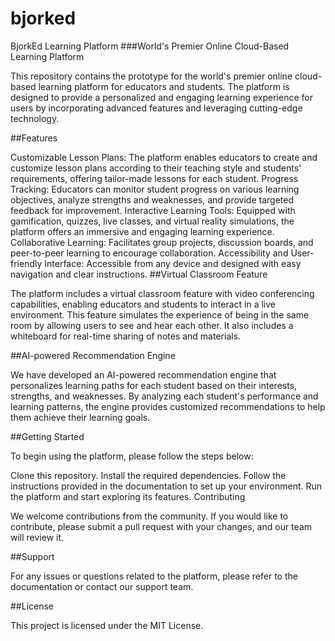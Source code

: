 # bjorked
BjorkEd Learning Platform
###World's Premier Online Cloud-Based Learning Platform

This repository contains the prototype for the world's premier online cloud-based learning platform for educators and students. The platform is designed to provide a personalized and engaging learning experience for users by incorporating advanced features and leveraging cutting-edge technology.

##Features

Customizable Lesson Plans: The platform enables educators to create and customize lesson plans according to their teaching style and students' requirements, offering tailor-made lessons for each student.
Progress Tracking: Educators can monitor student progress on various learning objectives, analyze strengths and weaknesses, and provide targeted feedback for improvement.
Interactive Learning Tools: Equipped with gamification, quizzes, live classes, and virtual reality simulations, the platform offers an immersive and engaging learning experience.
Collaborative Learning: Facilitates group projects, discussion boards, and peer-to-peer learning to encourage collaboration.
Accessibility and User-friendly Interface: Accessible from any device and designed with easy navigation and clear instructions.
##Virtual Classroom Feature

The platform includes a virtual classroom feature with video conferencing capabilities, enabling educators and students to interact in a live environment. This feature simulates the experience of being in the same room by allowing users to see and hear each other. It also includes a whiteboard for real-time sharing of notes and materials.

##AI-powered Recommendation Engine

We have developed an AI-powered recommendation engine that personalizes learning paths for each student based on their interests, strengths, and weaknesses. By analyzing each student's performance and learning patterns, the engine provides customized recommendations to help them achieve their learning goals.

##Getting Started

To begin using the platform, please follow the steps below:

Clone this repository.
Install the required dependencies.
Follow the instructions provided in the documentation to set up your environment.
Run the platform and start exploring its features.
Contributing

We welcome contributions from the community. If you would like to contribute, please submit a pull request with your changes, and our team will review it.

##Support

For any issues or questions related to the platform, please refer to the documentation or contact our support team.

##License

This project is licensed under the MIT License.
